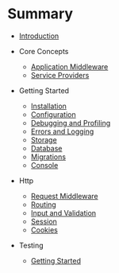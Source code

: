 # Summary

* [Introduction](README.md)

* Core Concepts
  - [Application Middleware](coreconcepts/applicationmiddleware.md)
  - [Service Providers](coreconcepts/serviceproviders.md)

* Getting Started
  - [Installation](gettingstarted/installation.md)
  - [Configuration](gettingstarted/configuration.md)
  - [Debugging and Profiling](gettingstarted/debuggingandprofiling.md)
  - [Errors and Logging](gettingstarted/errorsandlogging.md)
  - [Storage](gettingstarted/storage.md)
  - [Database](gettingstarted/database.md)
  - [Migrations](gettingstarted/migrations.md)
  - [Console](gettingstarted/console.md)

* Http
  - [Request Middleware](http/requestmiddleware.md)
  - [Routing](http/routing.md)
  - [Input and Validation](http/inputandvalidation.md)
  - [Session](http/session.md)
  - [Cookies](http/cookies.md)

* Testing
  - [Getting Started](testing/gettingstarted.md)
